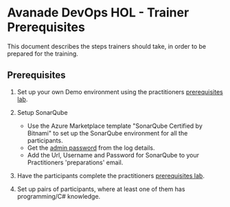 # Avanade DevOps HOL - Trainer Prerequisites

This document describes the steps trainers should take, in order to be prepared for the training.

## Prerequisites

1. Set up your own Demo environment using the practitioners [prerequisites lab](./prerequisites.md).

1. Setup SonarQube
    - Use the Azure Marketplace template "SonarQube Certified by Bitnami" to set up the SonarQube environment for all the participants.
    - Get the [admin password](https://docs.bitnami.com/azure/faq/#administrator-password) from the log details.
    - Add the Url, Username and Password for SonarQube to your Practitioners 'preparations' email.

1. Have the participants complete the practitioners [prerequisites lab](./prerequisites.md).

1. Set up pairs of participants, where at least one of them has programming/C# knowledge.

